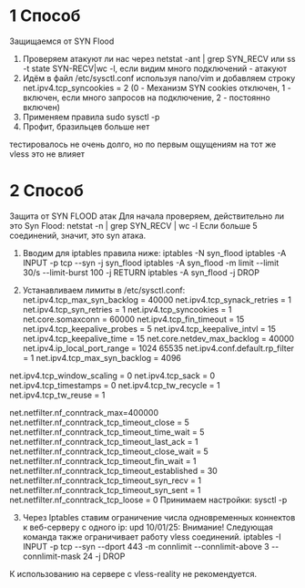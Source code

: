 ﻿# 1 Способ

Защищаемся от SYN Flood 

1. Проверяем атакуют ли нас через netstat -ant | grep SYN_RECV или ss -t state SYN-RECV|wc -l, если видим много подключений - атакуют
2. Идём в файл /etc/sysctl.conf используя nano/vim и добавляем строку net.ipv4.tcp_syncookies = 2 (0 - Механизм SYN cookies отключен, 1 - включен, если много запросов на подключение, 2 - постоянно включен)
3. Применяем правила sudo sysctl -p
4. Профит, бразильцев больше нет

тестировалось не очень долго, но по первым ощущениям на тот же vless это не влияет

# 2 Способ
Защита от SYN FLOOD атак
Для начала проверяем, действительно ли это Syn Flood:
netstat -n | grep SYN_RECV | wc -l
Если больше 5 соединений, значит, это syn атака.

1) Вводим для iptables правила ниже:
iptables -N syn_flood
iptables -A INPUT -p tcp --syn -j syn_flood
iptables -A syn_flood -m limit --limit 30/s --limit-burst 100 -j RETURN
iptables -A syn_flood -j DROP

2) Устанавливаем лимиты в /etc/sysctl.conf:
net.ipv4.tcp_max_syn_backlog = 40000
net.ipv4.tcp_synack_retries = 1
net.ipv4.tcp_syn_retries = 1
net.ipv4.tcp_syncookies = 1
net.core.somaxconn = 60000
net.ipv4.tcp_fin_timeout = 15
net.ipv4.tcp_keepalive_probes = 5
net.ipv4.tcp_keepalive_intvl = 15
net.ipv4.tcp_keepalive_time = 15
net.core.netdev_max_backlog = 40000
net.ipv4.ip_local_port_range = 1024 65535
net.ipv4.conf.default.rp_filter = 1
net.ipv4.tcp_max_syn_backlog = 4096

net.ipv4.tcp_window_scaling = 0
net.ipv4.tcp_sack = 0
net.ipv4.tcp_timestamps = 0
net.ipv4.tcp_tw_recycle = 1
net.ipv4.tcp_tw_reuse = 1

net.netfilter.nf_conntrack_max=400000
net.netfilter.nf_conntrack_tcp_timeout_close = 5
net.netfilter.nf_conntrack_tcp_timeout_time_wait = 5
net.netfilter.nf_conntrack_tcp_timeout_last_ack = 1
net.netfilter.nf_conntrack_tcp_timeout_close_wait = 5
net.netfilter.nf_conntrack_tcp_timeout_fin_wait = 1
net.netfilter.nf_conntrack_tcp_timeout_established = 30
net.netfilter.nf_conntrack_tcp_timeout_syn_recv = 1
net.netfilter.nf_conntrack_tcp_timeout_syn_sent = 1
net.netfilter.nf_conntrack_tcp_loose = 0
Принимаем настройки:
sysctl -p

3) Через Iptables ставим ограничение числа одновременных коннектов к веб-серверу с одного ip:
upd 10/01/25: Внимание! Следующая команда также ограничивает работу vless соединений.
iptables -I INPUT -p tcp --syn --dport 443 -m connlimit --connlimit-above 3 --connlimit-mask 24 -j DROP

К использованию на сервере с vless-reality не рекомендуется.